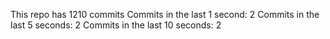 This repo has 1210 commits
Commits in the last 1 second: 2
Commits in the last 5 seconds: 2
Commits in the last 10 seconds: 2
